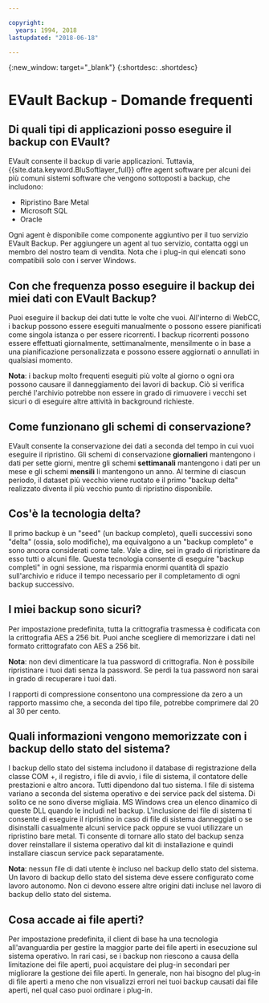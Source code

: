 ```yaml
---

copyright:
  years: 1994, 2018
lastupdated: "2018-06-18"

---
```

{:new_window: target="_blank"}
{:shortdesc: .shortdesc}

# EVault Backup - Domande frequenti

## Di quali tipi di applicazioni posso eseguire il backup con EVault?

EVault consente il backup di varie applicazioni. Tuttavia, {{site.data.keyword.BluSoftlayer_full}} offre agent software per alcuni dei più comuni sistemi software che vengono sottoposti a backup, che includono:

- Ripristino Bare Metal
- Microsoft SQL
- Oracle

Ogni agent è disponibile come componente aggiuntivo per il tuo servizio EVault Backup. Per aggiungere un agent al tuo servizio, contatta oggi un membro del nostro team di vendita. Nota che i plug-in qui elencati sono compatibili solo con i server Windows.

## Con che frequenza posso eseguire il backup dei miei dati con EVault Backup?

Puoi eseguire il backup dei dati tutte le volte che vuoi. All'interno di WebCC, i backup possono essere eseguiti manualmente o possono essere pianificati come singola istanza o per essere ricorrenti. I backup ricorrenti possono essere effettuati giornalmente, settimanalmente, mensilmente o in base a una pianificazione personalizzata e possono essere aggiornati o annullati in qualsiasi momento.

**Nota**: i backup molto frequenti eseguiti più volte al giorno o ogni ora possono causare il danneggiamento dei lavori di backup. Ciò si verifica perché l'archivio potrebbe non essere in grado di rimuovere i vecchi set sicuri o di eseguire altre attività in background richieste.

## Come funzionano gli schemi di conservazione?

EVault consente la conservazione dei dati a seconda del tempo in cui vuoi eseguire il ripristino. Gli schemi di conservazione **giornalieri** mantengono i dati per sette giorni, mentre gli schemi **settimanali** mantengono i dati per un mese e gli schemi **mensili** li mantengono un anno. Al termine di ciascun periodo, il dataset più vecchio viene ruotato e il primo "backup delta" realizzato diventa il più vecchio punto di ripristino disponibile.

## Cos'è la tecnologia delta?

Il primo backup è un "seed" (un backup completo), quelli successivi sono "delta" (ossia, solo modifiche), ma equivalgono a un "backup completo" e sono ancora considerati come tale. Vale a dire, sei in grado di ripristinare da esso tutti o alcuni file. Questa tecnologia consente di eseguire "backup completi" in ogni sessione, ma risparmia enormi quantità di spazio sull'archivio e riduce il tempo necessario per il completamento di ogni backup successivo.

## I miei backup sono sicuri?

Per impostazione predefinita, tutta la crittografia trasmessa è codificata con la crittografia AES a 256 bit. Puoi anche scegliere di memorizzare i dati nel formato crittografato
con AES a 256 bit.

**Nota**: non devi dimenticare la tua password di crittografia. Non è possibile ripristinare i tuoi dati senza la password. Se perdi la tua password non sarai in grado di recuperare i tuoi dati.

I rapporti di compressione consentono una compressione da zero a un rapporto massimo che, a seconda del tipo file, potrebbe comprimere dal 20 al 30 per cento.

## Quali informazioni vengono memorizzate con i backup dello stato del sistema?

I backup dello stato del sistema includono il database di registrazione della classe COM +, il registro, i file di avvio, i file di sistema, il contatore delle prestazioni e altro ancora. Tutti dipendono dal tuo sistema. I file di sistema variano a seconda del sistema operativo e dei service pack del sistema. Di solito ce ne sono diverse migliaia. MS Windows crea un elenco dinamico di queste DLL quando le includi nel backup. L'inclusione dei file di sistema ti consente di eseguire il ripristino in caso di file di sistema danneggiati o se disinstalli casualmente alcuni service pack oppure se vuoi utilizzare un ripristino bare metal. Ti consente di tornare allo stato del backup senza dover reinstallare il sistema operativo dal kit di installazione e quindi installare ciascun service pack separatamente.

**Nota**: nessun file di dati utente è incluso nel backup dello stato del sistema. Un lavoro di backup dello stato del sistema deve essere configurato come lavoro autonomo. Non ci devono essere altre origini dati incluse nel lavoro di backup dello stato del sistema.

## Cosa accade ai file aperti?

Per impostazione predefinita, il client di base ha una tecnologia all'avanguardia per gestire la maggior parte dei file aperti in esecuzione sul sistema operativo. In rari casi, se i backup non riescono a causa della limitazione dei file aperti, puoi acquistare dei plug-in secondari per migliorare la gestione dei file aperti. In generale, non hai bisogno del plug-in di file aperti a meno che non visualizzi errori nei tuoi backup causati dai file aperti, nel qual caso puoi ordinare i plug-in.
